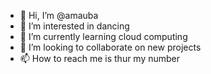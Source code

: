 - 👋 Hi, I’m @amauba
- 👀 I’m interested in dancing
- 🌱 I’m currently learning cloud computing
- 💞️ I’m looking to collaborate on new projects
- 📫 How to reach me is thur my number 

<!---
amauba/amauba is a ✨ special ✨ repository because its `README.md` (this file) appears on your GitHub profile.
You can click the Preview link to take a look at your changes.
--->

